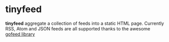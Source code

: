 # tinyfeed 

**tinyfeed** aggregate a collection of feeds into a static HTML page. Currently
RSS, Atom and JSON feeds are all supported thanks to the awesome 
[gofeed library](https://github.com/mmcdole/gofeed)
